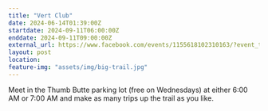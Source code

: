 ```yaml
---
title: "Vert Club"
date: 2024-06-14T01:39:00Z
startdate: 2024-09-11T06:00:00Z
enddate: 2024-09-11T09:00:00Z
external_url: https://www.facebook.com/events/1155618102310163/?event_time_id=1155618168976823
layout: post
location: 
feature-img: "assets/img/big-trail.jpg"
---
```


Meet in the Thumb Butte parking lot (free on Wednesdays) at either 6&#58;00 AM or 7&#58;00 AM and make as many trips up the trail as you like.<br>
  <br>
  
